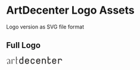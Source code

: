 # ArtDecenter Logo Assets

Logo version as SVG file format

## Full Logo

<img src="https://github.com/ArtDecenter/design/blob/master/logo/logo.svg" width="150px">
